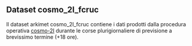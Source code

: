 ## Dataset cosmo_2I_fcruc

Il dataset arkimet cosmo_2I_fcruc contiene i dati prodotti dalla
procedura operativa [cosmo-2I](cosmo-2I) durante le corse
plurigiornaliere di previsione a brevissimo termine (+18 ore).

